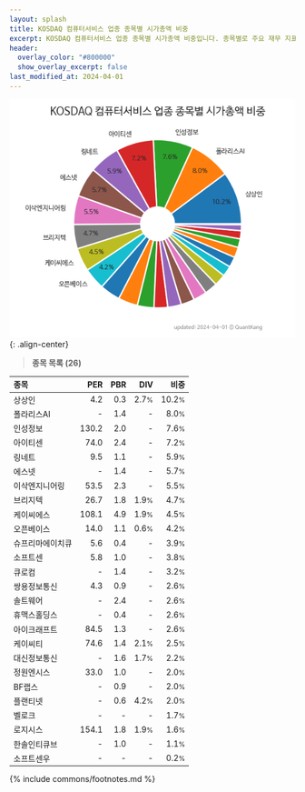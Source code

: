 ```yaml
---
layout: splash
title: KOSDAQ 컴퓨터서비스 업종 종목별 시가총액 비중
excerpt: KOSDAQ 컴퓨터서비스 업종 종목별 시가총액 비중입니다. 종목별로 주요 재무 지표를 함께 표시합니다.
header:
  overlay_color: "#800000"
  show_overlay_excerpt: false
last_modified_at: 2024-04-01
---
```



![KOSDAQ 컴퓨터서비스 업종 종목별 시가총액 비중](/stats/sector/images/kosdaq_업종_컴퓨터서비스_종목.png){: .align-center}


> **종목 목록 (26)**<a id="list"></a>

| **종목** | **PER** | **PBR** | **DIV** | **비중** |
| :------- | ------: | ------: | ------: | -------: |
| 상상인 | 4.2 | 0.3 | 2.7<small>%</small> | 10.2<small>%</small> |
| 폴라리스AI | - | 1.4 | - | 8.0<small>%</small> |
| 인성정보 | 130.2 | 2.0 | - | 7.6<small>%</small> |
| 아이티센 | 74.0 | 2.4 | - | 7.2<small>%</small> |
| 링네트 | 9.5 | 1.1 | - | 5.9<small>%</small> |
| 에스넷 | - | 1.4 | - | 5.7<small>%</small> |
| 이삭엔지니어링 | 53.5 | 2.3 | - | 5.5<small>%</small> |
| 브리지텍 | 26.7 | 1.8 | 1.9<small>%</small> | 4.7<small>%</small> |
| 케이씨에스 | 108.1 | 4.9 | 1.9<small>%</small> | 4.5<small>%</small> |
| 오픈베이스 | 14.0 | 1.1 | 0.6<small>%</small> | 4.2<small>%</small> |
| 슈프리마에이치큐 | 5.6 | 0.4 | - | 3.9<small>%</small> |
| 소프트센 | 5.8 | 1.0 | - | 3.8<small>%</small> |
| 큐로컴 | - | 1.4 | - | 3.2<small>%</small> |
| 쌍용정보통신 | 4.3 | 0.9 | - | 2.6<small>%</small> |
| 솔트웨어 | - | 2.4 | - | 2.6<small>%</small> |
| 휴맥스홀딩스 | - | 0.4 | - | 2.6<small>%</small> |
| 아이크래프트 | 84.5 | 1.3 | - | 2.6<small>%</small> |
| 케이씨티 | 74.6 | 1.4 | 2.1<small>%</small> | 2.5<small>%</small> |
| 대신정보통신 | - | 1.6 | 1.7<small>%</small> | 2.2<small>%</small> |
| 정원엔시스 | 33.0 | 1.0 | - | 2.0<small>%</small> |
| BF랩스 | - | 0.9 | - | 2.0<small>%</small> |
| 플랜티넷 | - | 0.6 | 4.2<small>%</small> | 2.0<small>%</small> |
| 벨로크 | - | - | - | 1.7<small>%</small> |
| 로지시스 | 154.1 | 1.8 | 1.9<small>%</small> | 1.6<small>%</small> |
| 한솔인티큐브 | - | 1.0 | - | 1.1<small>%</small> |
| 소프트센우 | - | - | - | 0.2<small>%</small> |

{% include commons/footnotes.md %}